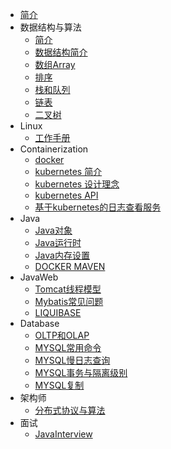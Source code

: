 * [简介](README.md)
* 数据结构与算法
    * [简介](data_structure_and_algorithm/README.md)
    * [数据结构简介](data_structure_and_algorithm/DATA_STRUCTURE_INTRODUCTION.md)
    * [数组Array](data_structure_and_algorithm/ARRAY.md)
    * [排序](data_structure_and_algorithm/SORT.md)
    * [栈和队列](data_structure_and_algorithm/STACK_QUEUE.md)
    * [链表](data_structure_and_algorithm/LINK_LIST.md)
    * [二叉树](data_structure_and_algorithm/BinaryTree.md)
* Linux
   * [工作手册](linux/DOCS.md)
* Containerization
   * [docker](containerization/DOCKER.md)
   * [kubernetes 简介](containerization/KUBERNETES_QUICK_START.md)
   * [kubernetes 设计理念](containerization/KUBERNETES_DESIGN_CONCEPT.md)
   * [kubernetes API](containerization/KUBERNETES_API.md)
   * [基于kubernetes的日志查看服务](containerization/LOG_SERVICE.md)
* Java
   * [Java对象](java/JAVA_OBJECT.md)
   * [Java运行时](java/JAVA_RUNTIME.md)
   * [Java内存设置](java/MEMORY.md)
   * [DOCKER MAVEN](java/MAVEN_DOCS.md)
* JavaWeb
   * [Tomcat线程模型](javaweb/SERVER_IO_MODEL.md)
   * [Mybatis常见问题](javaweb/MYBATIS_COMMON_PROBLEM.md)
   * [LIQUIBASE](javaweb/LIQUIBASE_QUICK_START.md)
* Database
   * [OLTP和OLAP](database/OLTP_OLAP.md) 
   * [MYSQL常用命令](database/MYSQL_COMMON_CMD.md) 
   * [MYSQL慢日志查询](database/MYSQL_SLOW_SQL.md) 
   * [MYSQL事务与隔离级别](database/MYSQL_TRANS.md) 
   * [MYSQL复制](database/MYSQL_REPLICATION.md) 
* 架构师
   * [分布式协议与算法](architect/DISTRIBUTED_PROTOCOL.md)     
* 面试
   * [JavaInterview](interview/README.md)
